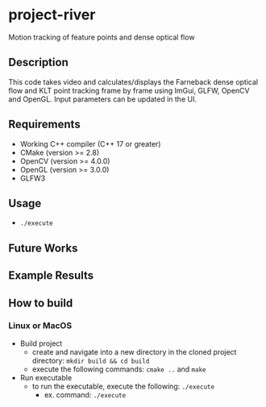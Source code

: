 # project-river
Motion tracking of feature points and dense optical flow

## Description
This code takes video and calculates/displays the Farneback dense optical flow and KLT point tracking frame by frame using ImGui, GLFW, OpenCV and OpenGL. Input parameters can be updated in the UI.

## Requirements
- Working C++ compiler (C++ 17 or greater)
- CMake (version >= 2.8)
- OpenCV (version >= 4.0.0)
- OpenGL (version >= 3.0.0)
- GLFW3

## Usage
- `./execute`

## Future Works


## Example Results

<!-- | ![output_blood_combined](example_results/output_blood_combined.png) | 
|:--:| 
| *Circles detected for blood image* |

| ![output_cable_combined](example_results/output_cable_combined.png) | 
|:--:| 
| *Circles detected for cable image* |

| ![output_cells_combined](example_results/output_cells_combined.png) | 
|:--:| 
| *Circles detected for cells image* |

| ![output_circles_combined](example_results/output_circles_combined.png) | 
|:--:| 
| *Circles detected for circles image* | -->


## How to build
### Linux or MacOS
- Build project
  - create and navigate into a new directory in the cloned project directory: `mkdir build && cd build`
  - execute the following commands: `cmake ..` and `make`
- Run executable
  - to run the executable, execute the following: `./execute`
    - ex. command: `./execute`
    
<!-- ### Windows
- ***add the binary directory of OpenCV to System (or User) PATH variable***
  - ex. path: `C:\OpenCV-4.5.3\opencv\build\x64\vc15\bin`
- Build project
  - create and navigate into a new directory in the cloned project directory: `mkdir build && cd build`
  - execute the following command: `cmake -DOpenCV_DIR=<path to 'build' directory of OpenCV> ..`
    - ex. path: `C:\OpenCV-4.5.3\opencv\build`
  - open the build folder of the project and open the *.sln* Visual Studio file
  - change the startup project to *getThreshold* by right clicking on *getThreshold* in the Solution Explorer and selecting *Set as StartUp Project*
  - run code by clicking on the green arrow or pressing F5
- Run executable
  - open Command Prompt (or PowerShell) and navigate to the project build folder, then: `cd Debug`
  - in Debug, run the following command: `execute.exe <path to directory containing the images> <output file prefix> <minimum diameter> <maximum diameter> <threshold>`
    - ex. command: `getCircle.exe ../3_hough test 20 30 35` -->

